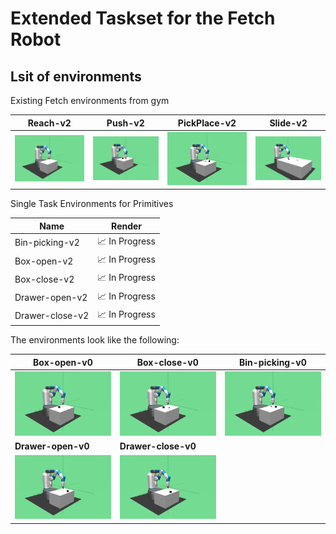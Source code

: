 
# Extended Taskset for the Fetch Robot

## Lsit of environments

Existing Fetch environments from gym


Reach-v2    | Push-v2    | PickPlace-v2 | Slide-v2    
:----------:|:----------:|:------------:|:--------:
<img style="align-self:center;" src="figures/FetchReach-v1.png" /> | <img style="align-self:center;" src="figures/FetchPush-v1.png" /> | <img style="align-self:center;" src="figures/FetchPickAndPlace-v1.png" />     | <img style="align-self:center;" src="figures/FetchSlide-v1.png" /> 


Single Task Environments for Primitives

 Name            | Render
---------------- | -------------------------
 Bin-picking-v2  | 📈 In Progress
 Box-open-v2     | 📈 In Progress
 Box-close-v2    | 📈 In Progress
 Drawer-open-v2  | 📈 In Progress
 Drawer-close-v2 | 📈 In Progress

The environments look like the following:

Box-open-v0 | Box-close-v0 | Bin-picking-v0 
----------- | ------------ | --------------
<img style="align-self:center;" src="figures/Box-open-v0.png" /> | <img style="align-self:center;" src="figures/Box-close-v0.png" /> | <img style="align-self:center;" src="figures/Bin-picking-v0.png" />
**Drawer-open-v0** | **Drawer-close-v0** | 
<img style="align-self:center;" src="figures/Drawer-open-v0.png" /> | <img style="align-self:center;" src="figures/Drawer-close-v0.png" /> |

